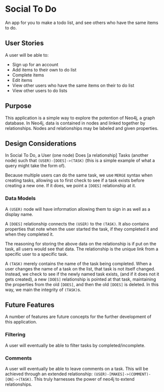 # Social To Do

An app for you to make a todo list, and see others who have the same items to do.

## User Stories

A user will be able to:
- Sign up for an account
- Add items to their own to do list
- Complete items
- Edit items
- View other users who have the same items on their to do list
- View other users to do lists

## Purpose

This application is a simple way to explore the potention of Neo4j, a graph database. In Neo4j,
data is contained in nodes and linked together by relationships. Nodes and relationships may be labeled
and given properties.

## Design Considerations

In Social To Do, a User (one node) Does [a relationship] Tasks (another node) such that
`(USER)-[DOES]->(TASK)`
(this is a simple example of what a query might take the form of).

Because multiple users can do the same task, we use `MERGE` syntax when creating tasks, allowing us to first check to see if a task exists before creating a new one. If it does, we point a `[DOES]` relationship at it.

### Data Models

A `(USER)` node will have information allowing them to sign in as well as a display name.

A `[DOES]` relationship connects the `(USER)` to the `(TASK)`. It also contains properties that note when the user started the task, if they completed it and when they completed it.

The reasoning for storing the above data on the relationship is if put on the task, all users would see that data. The relationship is the unique link from a specific user to a specific task.

A `(TASK)` merely contains the name of the task being completed. When a user changes the name of a task on the list, that task is not itself changed. Instead, we check to see if the newly named task exists, (and if it does not it gets created), a new `[DOES]` relationship is pointed at that task, maintaining the properties from the old `[DOES]`, and then the old `[DOES]` is deleted. In this way, we main the integrity of `(TASK)`s.

## Future Features

A number of features are future concepts for the further development of this application.

### Filtering

A user will eventually be able to filter tasks by completed/incomplete.

### Comments

A user will eventually be able to leave comments on a task. This will be achieved through an extended relationship: `(USER)-[MAKES]->(COMMENT)-[ON]->(TASK)`. This truly harnesses the power of neo4j to extend relationships.
